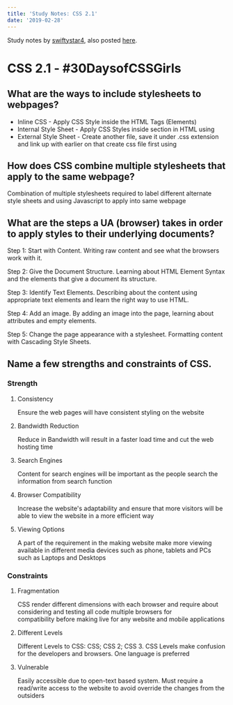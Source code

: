 ```yaml
---
title: 'Study Notes: CSS 2.1'
date: '2019-02-28'
---
```


Study notes by [swiftystar4](https://swiftystar13.wordpress.com/), also posted [here](https://gist.github.com/Ta2Rim/8df3a47d3f50530e39d3c845c58f2ee9).

# CSS 2.1 - #30DaysofCSSGirls

## What are the ways to include stylesheets to webpages?

- Inline CSS - Apply CSS Style inside the HTML Tags (Elements)
- Internal Style Sheet - Apply CSS Styles inside <head> section in HTML using <style></style>
- External Style Sheet - Create another file, save it under .css extension and link up with earlier on that create css file first using <link>

## How does CSS combine multiple stylesheets that apply to the same webpage?

Combination of multiple stylesheets required to label different alternate style sheets and using Javascript to apply into same webpage

## What are the steps a UA (browser) takes in order to apply styles to their underlying documents?

Step 1: Start with Content. Writing raw content and see what the browsers work with it.

Step 2: Give the Document Structure. Learning about HTML Element Syntax and the elements that give a document its structure.

Step 3: Identify Text Elements. Describing about the content using appropriate text elements and learn the right way to use HTML.

Step 4: Add an image. By adding an image into the page, learning about attributes and empty elements.

Step 5: Change the page appearance with a stylesheet. Formatting content with Cascading Style Sheets.

## Name a few strengths and constraints of CSS.

### Strength

1. Consistency

   Ensure the web pages will have consistent styling on the website

2. Bandwidth Reduction

   Reduce in Bandwidth will result in a faster load time and cut the web hosting time

3. Search Engines

   Content for search engines will be important as the people search the information from search function

4. Browser Compatibility

   Increase the website's adaptability and ensure that more visitors will be able to view the website in a more efficient way

5. Viewing Options

   A part of the requirement in the making website make more viewing available in different media devices such as phone, tablets and PCs such as Laptops and Desktops

### Constraints

1. Fragmentation

   CSS render different dimensions with each browser and require about considering and testing all code multiple browsers for  
   compatibility before making live for any website and mobile applications

2. Different Levels

   Different Levels to CSS: CSS; CSS 2; CSS 3. CSS Levels make confusion for the developers and browsers. One language is preferred

3. Vulnerable

   Easily accessible due to open-text based system. Must require a read/write access to the website to avoid override the changes from the outsiders
